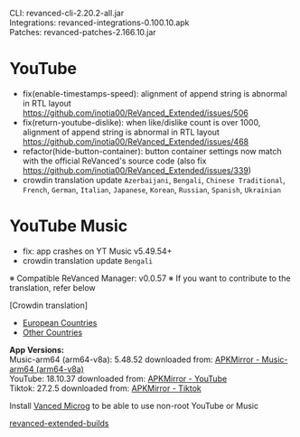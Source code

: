 CLI: revanced-cli-2.20.2-all.jar  
Integrations: revanced-integrations-0.100.10.apk  
Patches: revanced-patches-2.166.10.jar  

YouTube
==
- fix(enable-timestamps-speed): alignment of append string is abnormal in RTL layout https://github.com/inotia00/ReVanced_Extended/issues/506
- fix(return-youtube-dislike): when like/dislike count is over 1000, alignment of append string is abnormal in RTL layout https://github.com/inotia00/ReVanced_Extended/issues/468
- refactor(hide-button-container): button container settings now match with the official ReVanced's source code (also fix https://github.com/inotia00/ReVanced_Extended/issues/339)
- crowdin translation update
`Azerbaijani`, `Bengali`, `Chinese Traditional`, `French`, `German`, `Italian`, `Japanese`, `Korean`, `Russian`, `Spanish`, `Ukrainian`


YouTube Music
==
- fix: app crashes on YT Music v5.49.54+
- crowdin translation update
`Bengali`


※ Compatible ReVanced Manager: v0.0.57
※ If you want to contribute to the translation, refer below

[Crowdin translation]
- [European Countries](https://crowdin.com/project/revancedextendedeu)
- [Other Countries](https://crowdin.com/project/revancedextended)
  
**App Versions:**  
Music-arm64 (arm64-v8a): 5.48.52
downloaded from: [APKMirror - Music-arm64 (arm64-v8a)](https://www.apkmirror.com/apk/google-inc/youtube-music/youtube-music-5-48-52-release/youtube-music-5-48-52-android-apk-download/)  
YouTube: 18.10.37
downloaded from: [APKMirror - YouTube](https://www.apkmirror.com/apk/google-inc/youtube/youtube-18-10-37-release/youtube-18-10-37-2-android-apk-download/)  
Tiktok: 27.2.5
downloaded from: [APKMirror - Tiktok](https://www.apkmirror.com/apk/tiktok-pte-ltd/tik-tok-including-musical-ly/tik-tok-including-musical-ly-27-2-5-release/tiktok-27-2-5-android-apk-download/)  

Install [Vanced Microg](https://github.com/inotia00/VancedMicroG/releases) to be able to use non-root YouTube or Music  

[revanced-extended-builds](https://github.com/E85Addict/revanced-extended-builds)  
